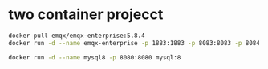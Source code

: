 # two container projecct
```bash
docker pull emqx/emqx-enterprise:5.8.4
docker run -d --name emqx-enterprise -p 1883:1883 -p 8083:8083 -p 8084:8084 -p 8883:8883 -p 18083:18083 emqx/emqx-enterprise:5.8.4
```

```bash
docker run -d --name mysql8 -p 8080:8080 mysql:8
```